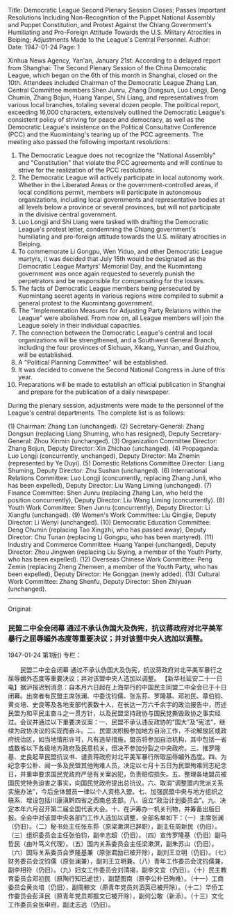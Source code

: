 Title: Democratic League Second Plenary Session Closes; Passes Important Resolutions Including Non-Recognition of the Puppet National Assembly and Puppet Constitution, and Protest Against the Chiang Government's Humiliating and Pro-Foreign Attitude Towards the U.S. Military Atrocities in Beiping; Adjustments Made to the League's Central Personnel.
Author:
Date: 1947-01-24
Page: 1

Xinhua News Agency, Yan'an, January 21st: According to a delayed report from Shanghai: The Second Plenary Session of the China Democratic League, which began on the 6th of this month in Shanghai, closed on the 10th. Attendees included Chairman of the Democratic League Zhang Lan, Central Committee members Shen Junru, Zhang Dongsun, Luo Longji, Deng Chumin, Zhang Bojun, Huang Yanpei, Shi Liang, and representatives from various local branches, totaling several dozen people. The political report, exceeding 16,000 characters, extensively outlined the Democratic League's consistent policy of striving for peace and democracy, as well as the Democratic League's insistence on the Political Consultative Conference (PCC) and the Kuomintang's tearing up of the PCC agreements. The meeting also passed the following important resolutions:

1.  The Democratic League does not recognize the "National Assembly" and "Constitution" that violate the PCC agreements and will continue to strive for the realization of the PCC resolutions.
2.  The Democratic League will actively participate in local autonomy work. Whether in the Liberated Areas or the government-controlled areas, if local conditions permit, members will participate in autonomous organizations, including local governments and representative bodies at all levels below a province or several provinces, but will not participate in the divisive central government.
3.  Luo Longji and Shi Liang were tasked with drafting the Democratic League's protest letter, condemning the Chiang government's humiliating and pro-foreign attitude towards the U.S. military atrocities in Beiping.
4.  To commemorate Li Gongpu, Wen Yiduo, and other Democratic League martyrs, it was decided that July 15th would be designated as the Democratic League Martyrs' Memorial Day, and the Kuomintang government was once again requested to severely punish the perpetrators and be responsible for compensating for the losses.
5.  The facts of Democratic League members being persecuted by Kuomintang secret agents in various regions were compiled to submit a general protest to the Kuomintang government.
6.  The "Implementation Measures for Adjusting Party Relations within the League" were abolished. From now on, all League members will join the League solely in their individual capacities.
7.  The connection between the Democratic League's central and local organizations will be strengthened, and a Southwest General Branch, including the four provinces of Sichuan, Xikang, Yunnan, and Guizhou, will be established.
8.  A "Political Planning Committee" will be established.
9.  It was decided to convene the Second National Congress in June of this year.
10. Preparations will be made to establish an official publication in Shanghai and prepare for the publication of a daily newspaper.

During the plenary session, adjustments were made to the personnel of the League's central departments. The complete list is as follows:

(1) Chairman: Zhang Lan (unchanged).
(2) Secretary-General: Zhang Dongsun (replacing Liang Shuming, who has resigned), Deputy Secretary-General: Zhou Xinmin (unchanged).
(3) Organization Committee Director: Zhang Bojun, Deputy Director: Xin Zhichao (unchanged).
(4) Propaganda: Luo Longji (concurrently, unchanged), Deputy Director: Ma Zhemin (represented by Ye Duyi).
(5) Domestic Relations Committee Director: Liang Shuming, Deputy Director: Zhu Sushan (unchanged).
(6) International Relations Committee: Luo Longji (concurrently, replacing Zhang Junli, who has been expelled), Deputy Director: Liu Wang Liming (unchanged).
(7) Finance Committee: Shen Junru (replacing Zhang Lan, who held the position concurrently), Deputy Director: Liu Wang Liming (concurrently).
(8) Youth Work Committee: Shen Junru (concurrently), Deputy Director: Li Xiangfu (unchanged).
(9) Women's Work Committee: Liu Qingjie, Deputy Director: Li Wenyi (unchanged).
(10) Democratic Education Committee: Deng Chumin (replacing Tao Xingzhi, who has passed away), Deputy Director: Chu Tunan (replacing Li Gongpu, who has been martyred).
(11) Industry and Commerce Committee: Huang Yanpei (unchanged), Deputy Director: Zhou Jingwen (replacing Liu Siying, a member of the Youth Party, who has been expelled).
(12) Overseas Chinese Work Committee: Peng Zemin (replacing Zheng Zhenwen, a member of the Youth Party, who has been expelled), Deputy Director: He Gonggan (newly added).
(13) Cultural Work Committee: Zhang Shenfu, Deputy Director: Shen Zhiyuan (unchanged).



<hr /> 

Original: 


### 民盟二中全会闭幕  通过不承认伪国大及伪宪，抗议蒋政府对北平美军暴行之屈辱媚外态度等重要决议；并对该盟中央人选加以调整。

1947-01-24
第1版()
专栏：

　　民盟二中全会闭幕
    通过不承认伪国大及伪宪，抗议蒋政府对北平美军暴行之屈辱媚外态度等重要决议；并对该盟中央人选加以调整。
    【新华社延安二十一日电】据沪报迟到消息：自本月六日起在上海举行的中国民主同盟二中全会已于十日闭幕。出席者有民盟主席张澜、中委沈钧儒、张东荪、罗隆基、邓初民、章伯钧、黄炎培、史良等及各地支部代表数十人，在长达一万六千余字的政治报告中，历述民盟为和平民主奋斗之一贯方针，以及民盟坚持政协与国民党撕毁政协之事实经过。会议并通过以下重要决议案：一、民盟不承认违反政协的“国大”及“宪法”，继续为政协决议的实现而奋斗。二、民盟决积极参加地方自治工作，不论解放区或政府统治区，如当地情形许可，凡有选举措施，盟员将参加自治机构，其中包括一省或数省以下各级地方政府及民意机关，但决不参加分裂之中央政府。三、推罗隆基、史良起草民盟抗议书、谴责蒋政府对北平美军暴行所取屈辱媚外态度。四、为纪念李公朴、闻一多及民盟其他殉难人员，决定以七月十五日为民盟殉难同志纪念日，并重申要求国民党政府严惩有关案凶犯，负责赔偿损失。五、整理各地盟员被国民党特务迫害之事实，向国民党政府提出总抗议。六、取消“调整盟内党派关系实施办法”，今后全体盟员一律以个人资格入盟。七、加强民盟中央与地方组织之联系、增设包括川康滇黔四省之西南总支部。八、设立“政治计划委员会”。九、决定本年六月召开第二届全国代表大会。十、在沪筹办一机关刊物，并筹备出版日报。全会中对该盟中央各部门工作人选加以调整，全部名单如下：（一）主席张澜（仍旧）。（二）秘书处主任张东荪（原梁漱溟已辞职），副主任周新民（仍旧）。（三）组织委员会主任张伯钧，副辛志超（仍旧）。（四）宣传罗隆基（仍旧）副马哲民（由叶笃义代理）。（五）国内关系委员会主任梁漱溟，副朱苏山（仍旧）。（六）国际关系委员会罗隆基兼（原张君励已被开除），副刘王立明（仍旧）。（七）财务委员会沈钧儒（原张澜兼），副刘王立明兼。（八）青年工作委员会沈钧儒兼，副李相符（仍旧）。（九）妇女工作委员会刘清揭，副李文宜（仍旧）。（十）民主教育委员会邓初民（原陶行知已逝世），副楚图南（原李公朴已殉难）。（十一）工商委员会黄炎培（仍旧），副周鲸文（原青年党员刘泗英已被开除）。（十二）华侨工作委员会彭泽民（原青年党员郑振文已被开除），副何公敢（新添）。（十三）文化工作委员会张申府，副沈志远（仍旧）。
